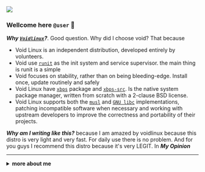 <kbd>
<img src="https://i.postimg.cc/nrnGBQSM/IMG-20220124-145930.png" />
</kbd>

### Wellcome here `@user` 👋

***Why [`Voidlinux`](https://voidlinux.org)?***. Good question. Why did I choose void? That because
  * Void Linux is an independent distribution, developed entirely by volunteers.
  * Void use [`runit`](http://smarden.org/runit) as the init system and service supervisor. the main thing is runit is a simple
  * Void focuses on stability, rather than on being bleeding-edge. Install once, update routinely and safely
  * Void Linux have [`xbps`](https://github.com/void-linux/xbps) package and [`xbps-src`](https://github.com/void-linux/void-packages). Is the native system package manager, written from scratch with a 2-clause BSD license.
  * Void Linux supports both the [`musl`](https://musl.libc.org) and [`GNU libc`](https://www.gnu.org/software/libc) implementations, patching incompatible software when necessary and working with upstream developers to improve the correctness and portability of their projects.

***Why am I writing like this?*** because I am amazed by voidlinux because this distro is very light and very fast. For daily use there is no problem. And for you guys I recommend this distro because it's very LEGIT. In ***My Opinion***

---
<details>
    <summary><b>more about me</b></summary>

---
    
#### 💻 Check out what I'm currently working on:
 * Clean dotfiles: [dotclean](https://github.com/vcyzteen/dotclean.git)
 * Dotfiles complete: [dotbaka](https://github.com/vcyzteen/dotbaka.git)
 * Android Linux Kernel: [linux-4.4](https://github.com/vcyzteen/linux.git)
 * Experimental Linux kernel: [rodjogdam](https://github.com/vcyzteen/rodjogdam.git)

#### 🧰 Equipment and os system that I use:
 * Os Linux: [voidlinux](https://voidlinux.org) | [nixos](https://nixos.org)
 * Code Editor CLI: [neovim](https://neovim.io) | [vim](http://www.vim.org)
 * Code Editor IDE: [vscode](https://code.visualstudio.com) | [geany](https://www.geany.org)
 * Merged Git Client: [sublime-merge](https://www.sublimemerge.com)

#### 📬 How to reach me:
 * Website: [vcyz@github.io](https://vcyzteen.github.io)
 * Github: [github@vcyzteen](https://github.com/vcyzteen)
 * Email: vcyzscape@gmail.com
 * XDA: [xda@vcyzteen](https://forum.xda-developers.com/m/vcyzteen.11981389)

#### 📈 My statistics data:
![stat](https://github-readme-stats.vercel.app/api?username=vcyzteen&&show_icons=true&&custom_title=Vcyzteen-Github-Stats&&hide_border=boolean&&theme=tokyonight)
